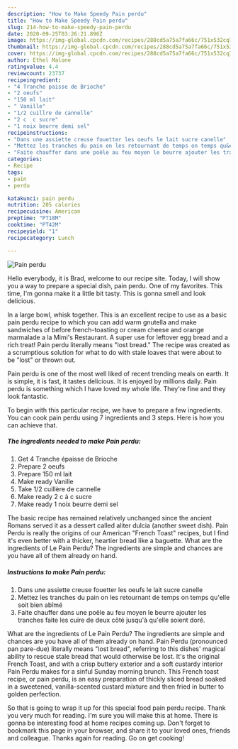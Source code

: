 ```yaml
---
description: "How to Make Speedy Pain perdu"
title: "How to Make Speedy Pain perdu"
slug: 214-how-to-make-speedy-pain-perdu
date: 2020-09-25T03:26:21.896Z
image: https://img-global.cpcdn.com/recipes/288cd5a75a7fa66c/751x532cq70/pain-perdu-photo-principale-de-la-recette.jpg
thumbnail: https://img-global.cpcdn.com/recipes/288cd5a75a7fa66c/751x532cq70/pain-perdu-photo-principale-de-la-recette.jpg
cover: https://img-global.cpcdn.com/recipes/288cd5a75a7fa66c/751x532cq70/pain-perdu-photo-principale-de-la-recette.jpg
author: Ethel Malone
ratingvalue: 4.4
reviewcount: 23737
recipeingredient:
- "4 Tranche paisse de Brioche"
- "2 oeufs"
- "150 ml lait"
- " Vanille"
- "1/2 cuillre de cannelle"
- "2 c  c sucre"
- "1 noix beurre demi sel"
recipeinstructions:
- "Dans une assiette creuse fouetter les oeufs le lait sucre canelle"
- "Mettez les tranches du pain on les retournant de temps on temps qu&#39;elle soit bien abîmé"
- "Faite chauffer dans une poêle au feu moyen le beurre ajouter les tranches faite les cuire de deux côté jusqu&#39;à qu&#39;elle soient doré."
categories:
- Recipe
tags:
- pain
- perdu

katakunci: pain perdu 
nutrition: 205 calories
recipecuisine: American
preptime: "PT18M"
cooktime: "PT42M"
recipeyield: "1"
recipecategory: Lunch

---
```



![Pain perdu](https://img-global.cpcdn.com/recipes/288cd5a75a7fa66c/751x532cq70/pain-perdu-photo-principale-de-la-recette.jpg)

Hello everybody, it is Brad, welcome to our recipe site. Today, I will show you a way to prepare a special dish, pain perdu. One of my favorites. This time, I'm gonna make it a little bit tasty. This is gonna smell and look delicious.

In a large bowl, whisk together. This is an excellent recipe to use as a basic pain perdu recipe to which you can add warm gnutella and make sandwiches of before french-toasting or cream cheese and orange marmalade a la Mimi&#39;s Restaurant. A super use for leftover egg bread and a rich treat! Pain perdu literally means &#34;lost bread.&#34; The recipe was created as a scrumptious solution for what to do with stale loaves that were about to be &#34;lost&#34; or thrown out.

Pain perdu is one of the most well liked of recent trending meals on earth. It is simple, it is fast, it tastes delicious. It is enjoyed by millions daily. Pain perdu is something which I have loved my whole life. They're fine and they look fantastic.


To begin with this particular recipe, we have to prepare a few ingredients. You can cook pain perdu using 7 ingredients and 3 steps. Here is how you can achieve that.

<!--inarticleads1-->

##### The ingredients needed to make Pain perdu:

1. Get 4 Tranche épaisse de Brioche
1. Prepare 2 oeufs
1. Prepare 150 ml lait
1. Make ready  Vanille
1. Take 1/2 cuillère de cannelle
1. Make ready 2 c à c sucre
1. Make ready 1 noix beurre demi sel


The basic recipe has remained relatively unchanged since the ancient Romans served it as a dessert called aliter dulcia (another sweet dish). Pain Perdu is really the origins of our American &#34;French Toast&#34; recipes, but I find it&#39;s even better with a thicker, heartier bread like a baguette. What are the ingredients of Le Pain Perdu? The ingredients are simple and chances are you have all of them already on hand. 

<!--inarticleads2-->

##### Instructions to make Pain perdu:

1. Dans une assiette creuse fouetter les oeufs le lait sucre canelle
1. Mettez les tranches du pain on les retournant de temps on temps qu&#39;elle soit bien abîmé
1. Faite chauffer dans une poêle au feu moyen le beurre ajouter les tranches faite les cuire de deux côté jusqu&#39;à qu&#39;elle soient doré.


What are the ingredients of Le Pain Perdu? The ingredients are simple and chances are you have all of them already on hand. Pain Perdu (pronounced pan pare-due) literally means &#34;lost bread&#34;, referring to this dishes&#39; magical ability to rescue stale bread that would otherwise be lost. It&#39;s the original French Toast, and with a crisp buttery exterior and a soft custardy interior Pain Perdu makes for a sinful Sunday morning brunch. This French toast recipe, or pain perdu, is an easy preparation of thickly sliced bread soaked in a sweetened, vanilla-scented custard mixture and then fried in butter to golden perfection. 

So that is going to wrap it up for this special food pain perdu recipe. Thank you very much for reading. I'm sure you will make this at home. There is gonna be interesting food at home recipes coming up. Don't forget to bookmark this page in your browser, and share it to your loved ones, friends and colleague. Thanks again for reading. Go on get cooking!
